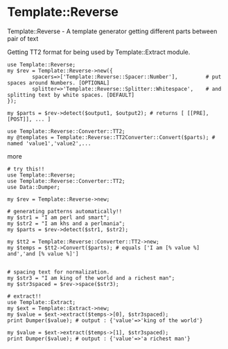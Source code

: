 # Template::Reverse

Template::Reverse - A template generator getting different parts between pair of text

Getting TT2 format for being used by Template::Extract module.

    use Template::Reverse;
    my $rev = Template::Reverse->new({
            spacers=>['Template::Reverse::Spacer::Number'],         # put spaces around Numbers. [OPTIONAL]
            splitter=>'Template::Reverse::Splitter::Whitespace',    # and splitting text by white spaces. [DEFAULT]
    });

    my $parts = $rev->detect($output1, $output2); # returns [ [[PRE],[POST]], ... ]

    use Template::Reverse::Converter::TT2;
    my @templates = Template::Reverse::TT2Converter::Convert($parts); # named 'value1','value2',...

more

    # try this!!
    use Template::Reverse;
    use Template::Reverse::Converter::TT2;
    use Data::Dumper;

    my $rev = Template::Reverse->new;

    # generating patterns automatically!!
    my $str1 = "I am perl and smart";
    my $str2 = "I am khs and a perlmania";
    my $parts = $rev->detect($str1, $str2);

    my $tt2 = Template::Reverse::Converter::TT2->new;
    my $temps = $tt2->Convert($parts); # equals ['I am [% value %] and','and [% value %]']


    # spacing text for normalization.
    my $str3 = "I am king of the world and a richest man";
    my $str3spaced = $rev->space($str3);

    # extract!!
    use Template::Extract;
    my $ext = Template::Extract->new;
    my $value = $ext->extract($temps->[0], $str3spaced);
    print Dumper($value); # output : {'value'=>'king of the world'}

    my $value = $ext->extract($temps->[1], $str3spaced);
    print Dumper($value); # output : {'value'=>'a richest man'}


